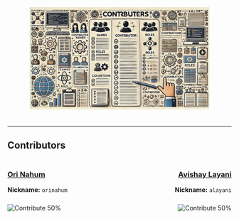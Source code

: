 <div align="center">
  <img src="assets/CONTRIBUTERS.png" alt="Contributors" style="width: 80%; max-width: 600px; height: auto; margin-bottom: 20px;">
</div>

---

## Contributors

<div style="display: flex; justify-content: space-between; margin-top: 20px;">

<div style="text-align: left; width: 45%;">
  <a href="https://github.com/orinahum">
    <h3>Ori Nahum</h3>
  </a>
  <p><strong>Nickname:</strong> <code>orinahum</code></p>
  <img src="https://img.shields.io/badge/Contribute-50%25-blue" alt="Contribute 50%" style="margin-top: 10px;">
</div>

<div style="text-align: right; width: 45%;">
  <a href="https://github.com/lavishay-technion">
    <h3>Avishay Layani</h3>
  </a>
  <p><strong>Nickname:</strong> <code>alayani</code></p>
  <img src="https://img.shields.io/badge/Contribute-50%25-blue" alt="Contribute 50%" style="margin-top: 10px;">
</div>

</div>
